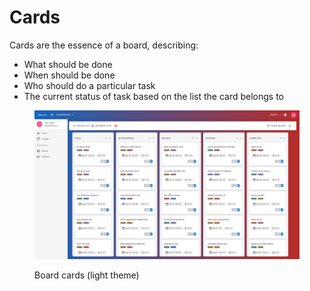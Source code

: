 # Cards

Cards are the essence of a board, describing:

* What should be done
* When should be done
* Who should do a particular task
* The current status of task based on the list the card belongs to

<figure><img src="../.gitbook/assets/board-cards.png" alt=""><figcaption><p>Board cards (light theme)</p></figcaption></figure>

